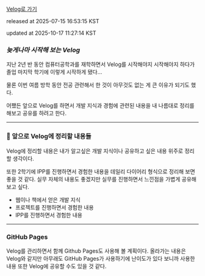 [Velog로 가기](https://velog.io/@choi-hyk/Velog를-시작하기-앞서)

released at 2025-07-15 16:53:15 KST

updated at 2025-10-17 11:27:14 KST

### *늦게나마 시작해 보는 Velog*

지난 2년 반 동안 컴퓨터공학과를 재학하면서 Velog를 시작해야지 시작해야지 하다가 졸업 마지막 학기에 이렇게 시작하게 됐다...

물론 이번 여름 방학 동안 전공 관련해서 한 것이 아무것도 없는 게 큰 이유가 되기도 했다.

어쨌든 앞으로  Velog를 하면서 개발 지식과 경험에 관련된 내용을 내 나름대로 정리를 해보고 공유를 하려고 한다.
 
---
### 📝 앞으로 Velog에 정리할 내용들

Velog에 정리할 내용은 내가 알고싶은 개발 지식이나 공유하고 싶은 내용 위주로 정리할 생각이다. 

또한 2학기에 IPP를 진행하면서 경험한 내용을 데일리 다이어리 형식으로 정리해 보면 좋을 것 같다. 실무 자체의 내용도 좋겠지만 실무를 진행하면서 느낀점을 가볍게 공유해보고 싶다.

- 웹이나 책에서 얻은 개발 지식
- 프로젝트를 진행하면서 경험한 내용
- IPP를 진행하면서 경험한 내용

---
### GitHub Pages

Velog를 관리하면서 함께 Github Pages도 사용해 볼 계획이다. 올라가는 내용은 Velog와 같지만 아무래도 GitHub Pages가 사용하기에 난이도가 있다 보니까 사용한 내용 또한 Velog에 공유할 수도 있을 것 같다. 